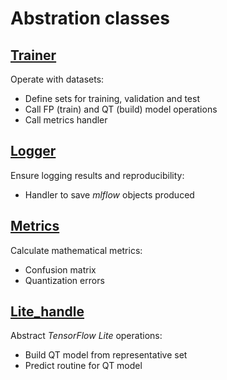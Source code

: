 # Abstration classes

## [Trainer](./Trainer.py)
Operate with datasets:
- Define sets for training, validation and test
- Call FP (train) and QT (build) model operations
- Call metrics handler

## [Logger](./Logger.py)
Ensure logging results and reproducibility:
- Handler to save *mlflow* objects produced

## [Metrics](./Metrics.py)
Calculate mathematical metrics:
- Confusion matrix
- Quantization errors

## [Lite_handle](./Lite_handle.py)
Abstract *TensorFlow Lite* operations:
- Build QT model from representative set
- Predict routine for QT model